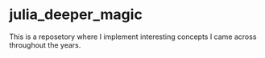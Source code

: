 # julia_deeper_magic
This is a reposetory where I implement interesting concepts I came across throughout the years. 
